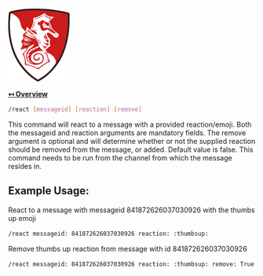 ![Logo](../img/logo.png "Logo")

**[↤ Overview](../README.md)**

```bash
/react [messageid] [reaction] [remove]
```

This command will react to a message with a provided reaction/emoji. Both the messageid
and reaction arguments are mandatory fields. The remove argument is optional and will determine
whether or not the supplied reaction should be removed from the message, or added. Default value is false.
This command needs to be run from the channel from which the message resides in.

Example Usage:
---

React to a message with messageid 841872626037030926 with the thumbs up emoji

```bash
/react messageid: 841872626037030926 reaction: :thumbsup:
```

Remove thumbs up reaction from message with id 841872626037030926

```bash
/react messageid: 841872626037030926 reaction: :thumbsup: remove: True
```